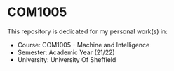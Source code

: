 # COM1005
This repository is dedicated for my personal work(s) in:
- Course: COM1005 - Machine and Intelligence
- Semester: Academic Year (21/22)
- University: University Of Sheffield
